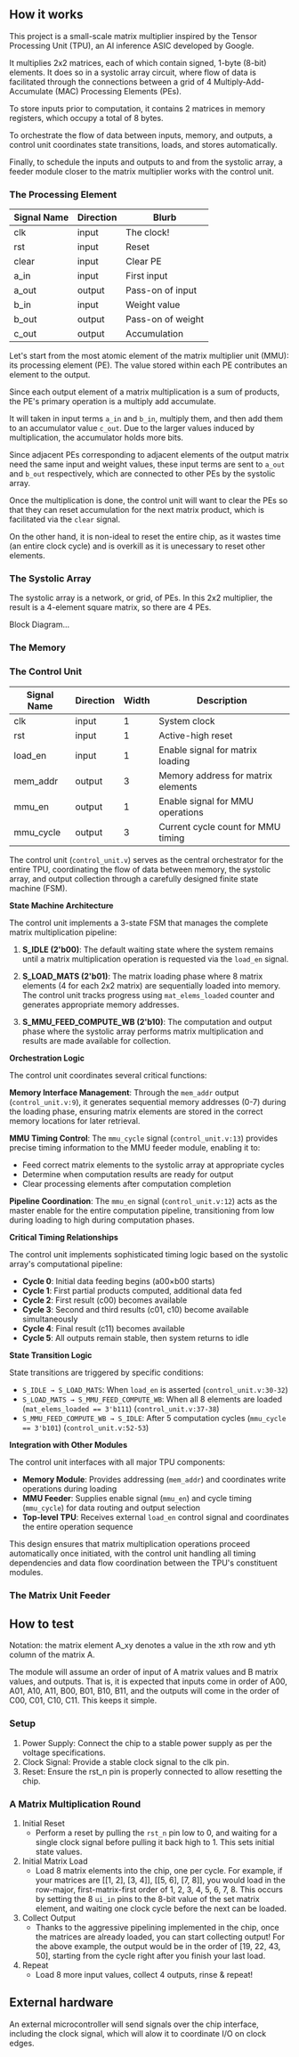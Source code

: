 <!---

This file is used to generate your project datasheet. Please fill in the information below and delete any unused
sections.

You can also include images in this folder and reference them in the markdown. Each image must be less than
512 kb in size, and the combined size of all images must be less than 1 MB.
-->

## How it works

This project is a small-scale matrix multiplier inspired by the Tensor Processing Unit (TPU), an AI inference ASIC developed by Google.

It multiplies 2x2 matrices, each of which contain signed, 1-byte (8-bit) elements. It does so in a systolic array circuit, where flow of data is facilitated through the connections between a grid of 4 Multiply-Add-Accumulate (MAC) Processing Elements (PEs).

To store inputs prior to computation, it contains 2 matrices in memory registers, which occupy a total of 8 bytes.

To orchestrate the flow of data between inputs, memory, and outputs, a control unit coordinates state transitions, loads, and stores automatically.

Finally, to schedule the inputs and outputs to and from the systolic array, a feeder module closer to the matrix multiplier works with the control unit.

### The Processing Element

|Signal Name        | Direction     | Blurb             |
|-------------------|---------------|-------------------|
|clk                | input         | The clock!        |
|rst                | input         | Reset             |
|clear              | input         | Clear PE          |
|a_in               | input         | First input       |
|a_out              | output        | Pass-on of input  |
|b_in               | input         | Weight value      |
|b_out              | output        | Pass-on of weight |
|c_out              | output        | Accumulation      |

Let's start from the most atomic element of the matrix multiplier unit (MMU): its processing element (PE). The value stored within each PE contributes an element to the output.

Since each output element of a matrix multiplication is a sum of products, the PE's primary operation is a multiply add accumulate.

It will taken in input terms `a_in` and `b_in`, multiply them, and then add them to an accumulator value `c_out`. Due to the larger values induced by multiplication, the accumulator holds more bits.

Since adjacent PEs corresponding to adjacent elements of the output matrix need the same input and weight values, these input terms are sent to `a_out` and `b_out` respectively, which are connected to other PEs by the systolic array.

Once the multiplication is done, the control unit will want to clear the PEs so that they can reset accumulation for the next matrix product, which is facilitated via the `clear` signal. 

On the other hand, it is non-ideal to reset the entire chip, as it wastes time (an entire clock cycle) and is overkill as it is unecessary to reset other elements.

### The Systolic Array

The systolic array is a network, or grid, of PEs. In this 2x2 multiplier, the result is a 4-element square matrix, so there are 4 PEs.

Block Diagram...

### The Memory
<!--Specify input/output signals, internal functionality, etc.
--->

### The Control Unit

|Signal Name        | Direction | Width | Description                    |
|-------------------|-----------|-------|--------------------------------|
|clk                | input     | 1     | System clock                   |
|rst                | input     | 1     | Active-high reset              |
|load_en            | input     | 1     | Enable signal for matrix loading|
|mem_addr           | output    | 3     | Memory address for matrix elements|
|mmu_en             | output    | 1     | Enable signal for MMU operations|
|mmu_cycle          | output    | 3     | Current cycle count for MMU timing|

The control unit (`control_unit.v`) serves as the central orchestrator for the entire TPU, coordinating the flow of data between memory, the systolic array, and output collection through a carefully designed finite state machine (FSM).

**State Machine Architecture**

The control unit implements a 3-state FSM that manages the complete matrix multiplication pipeline:

1. **S_IDLE (2'b00)**: The default waiting state where the system remains until a matrix multiplication operation is requested via the `load_en` signal.

2. **S_LOAD_MATS (2'b01)**: The matrix loading phase where 8 matrix elements (4 for each 2x2 matrix) are sequentially loaded into memory. The control unit tracks progress using `mat_elems_loaded` counter and generates appropriate memory addresses.

3. **S_MMU_FEED_COMPUTE_WB (2'b10)**: The computation and output phase where the systolic array performs matrix multiplication and results are made available for collection.

**Orchestration Logic**

The control unit coordinates several critical functions:

**Memory Interface Management**: Through the `mem_addr` output (`control_unit.v:9`), it generates sequential memory addresses (0-7) during the loading phase, ensuring matrix elements are stored in the correct memory locations for later retrieval.

**MMU Timing Control**: The `mmu_cycle` signal (`control_unit.v:13`) provides precise timing information to the MMU feeder module, enabling it to:
- Feed correct matrix elements to the systolic array at appropriate cycles
- Determine when computation results are ready for output
- Clear processing elements after computation completion

**Pipeline Coordination**: The `mmu_en` signal (`control_unit.v:12`) acts as the master enable for the entire computation pipeline, transitioning from low during loading to high during computation phases.

**Critical Timing Relationships**

The control unit implements sophisticated timing logic based on the systolic array's computational pipeline:

- **Cycle 0**: Initial data feeding begins (a00×b00 starts)
- **Cycle 1**: First partial products computed, additional data fed
- **Cycle 2**: First result (c00) becomes available
- **Cycle 3**: Second and third results (c01, c10) become available simultaneously  
- **Cycle 4**: Final result (c11) becomes available
- **Cycle 5**: All outputs remain stable, then system returns to idle

**State Transition Logic**

State transitions are triggered by specific conditions:
- `S_IDLE → S_LOAD_MATS`: When `load_en` is asserted (`control_unit.v:30-32`)
- `S_LOAD_MATS → S_MMU_FEED_COMPUTE_WB`: When all 8 elements are loaded (`mat_elems_loaded == 3'b111`) (`control_unit.v:37-38`)
- `S_MMU_FEED_COMPUTE_WB → S_IDLE`: After 5 computation cycles (`mmu_cycle == 3'b101`) (`control_unit.v:52-53`)

**Integration with Other Modules**

The control unit interfaces with all major TPU components:
- **Memory Module**: Provides addressing (`mem_addr`) and coordinates write operations during loading
- **MMU Feeder**: Supplies enable signal (`mmu_en`) and cycle timing (`mmu_cycle`) for data routing and output selection
- **Top-level TPU**: Receives external `load_en` control signal and coordinates the entire operation sequence

This design ensures that matrix multiplication operations proceed automatically once initiated, with the control unit handling all timing dependencies and data flow coordination between the TPU's constituent modules.

### The Matrix Unit Feeder
<!--Specify input/output signals, internal functionality, etc.
--->

## How to test

Notation: the matrix element A_xy denotes a value in the xth row and yth column of the matrix A.

The module will assume an order of input of A matrix values and B matrix values, and outputs. That is, it is expected that inputs come in order of A00, A01, A10, A11, B00, B01, B10, B11, and the outputs will come in the order of C00, C01, C10, C11. This keeps it simple.

### Setup

1. Power Supply: Connect the chip to a stable power supply as per the voltage specifications.
2. Clock Signal: Provide a stable clock signal to the clk pin.
3. Reset: Ensure the rst_n pin is properly connected to allow resetting the chip.

### A Matrix Multiplication Round

1. Initial Reset
    - Perform a reset by pulling the `rst_n` pin low to 0, and waiting for a single clock signal before pulling it back high to 1. This sets initial state values.
2. Initial Matrix Load
    - Load 8 matrix elements into the chip, one per cycle. For example, if your matrices are [[1, 2], [3, 4]], [[5, 6], [7, 8]], you would load in the row-major, first-matrix-first order of 1, 2, 3, 4, 5, 6, 7, 8. This occurs by setting the 8 `ui_in` pins to the 8-bit value of the set matrix element, and waiting one clock cycle before the next can be loaded.
3. Collect Output
    - Thanks to the aggressive pipelining implemented in the chip, once the matrices are already loaded, you can start collecting output! For the above example, the output would be in the order of [19, 22, 43, 50], starting from the cycle right after you finish your last load.
4. Repeat
    - Load 8 more input values, collect 4 outputs, rinse & repeat!

## External hardware

An external microcontroller will send signals over the chip interface, including the clock signal, which will alow it to coordinate I/O on clock edges.
